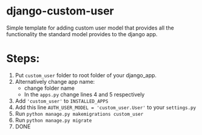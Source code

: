 # django-custom-user
Simple template for adding custom user model that provides all the functionality the standard model provides to the django app.

# Steps:
1. Put `custom_user` folder to root folder of your django_app.
2. Alternatively change app name:
    * change folder name
    * In the `apps.py` change lines 4 and 5 respectively
3. Add `'custom_user'` to `INSTALLED_APPS`
4. Add this line `AUTH_USER_MODEL = 'custom_user.User'` to your `settings.py`
5. Run `python manage.py makemigrations custom_user`
6. Run `python manage.py migrate`
7. DONE
